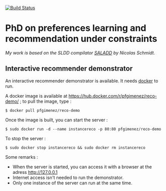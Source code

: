 [![Build Status](https://travis-ci.org/PFGimenez/PhD.svg?branch=master)](https://travis-ci.org/PFGimenez/PhD)

# PhD on preferences learning and recommendation under constraints

_My work is based on the SLDD compilator [SALADD](https://github.com/SchmidtNicolas/SALADD) by Nicolas Schmidt._

## Interactive recommender demonstrator

An interactive recommender demonstrator is available. It needs [docker](https://docs.docker.com/engine/installation/) to run.

A docker image is available at https://hub.docker.com/r/pfgimenez/reco-demo/ ; to pull the image, type :

    $ docker pull pfgimenez/reco-demo

Once the image is built, you can start the server :

    $ sudo docker run -d --name instancereco -p 80:80 pfgimenez/reco-demo

To stop the server :

    $ sudo docker stop instancereco && sudo docker rm instancereco

Some remarks :

- When the server is started, you can access it with a browser at the adress http://127.0.0.1
- Internet access isn't needed to run the demonstrator.
- Only one instance of the server can run at the same time.
